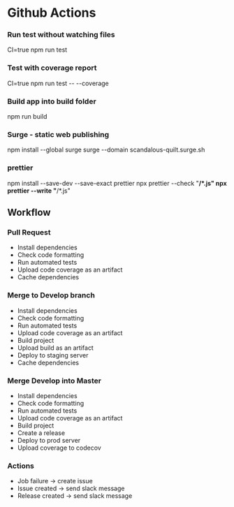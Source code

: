 # Github Actions

### Run test without watching files
CI=true npm run test

### Test with coverage report
CI=true npm run test -- --coverage

### Build app into build folder
npm run build

### Surge - static web publishing
npm install --global surge
surge --domain scandalous-quilt.surge.sh

### prettier
npm install --save-dev --save-exact prettier
npx prettier --check "**/*.js"
npx prettier --write "**/*.js"

## Workflow
### Pull Request
- Install dependencies
- Check code formatting
- Run automated tests
- Upload code coverage as an artifact
- Cache dependencies

### Merge to Develop branch
- Install dependencies
- Check code formatting
- Run automated tests
- Upload code coverage as an artifact
- Build project
- Upload build as an artifact
- Deploy to staging server
- Cache dependencies

### Merge Develop into Master
- Install dependencies
- Check code formatting
- Run automated tests
- Upload code coverage as an artifact
- Build project
- Create a release
- Deploy to prod server
- Upload coverage to codecov

### Actions
- Job failure -> create issue
- Issue created -> send slack message
- Release created -> send slack message


